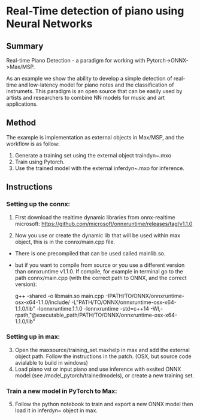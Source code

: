 
# Real-Time detection of piano using Neural Networks

## Summary
Real-time Piano Detection - a paradigm for working with Pytorch->ONNX->Max/MSP.

As an example we show the ability to develop a simple detection of real-time and low-latency model for piano notes and the classification of instrumets.
This paradigm is an open source that can be easily used by artists and researchers to combine NN models
for music and art applications.

## Method
The example is implementation as external objects in Max/MSP, and the workflow is as follow:

1. Generate a training set using the external object traindyn~.mxo
2. Train using Pytorch.
3. Use the trained model with the external inferdyn~.mxo for inference.

## Instructions 

### Setting up the connx: 
1. First download the realtime dynamic libraries from onnx-realtime microsoft:     https://github.com/microsoft/onnxruntime/releases/tag/v1.1.0 

2. Now you use  or create the dynamic lib that will be used within max object, this is in the connx/main.cpp file.
- There is one precompiled that can be used called mainlib.so.
- but if you want to compile from source or you use a different version  than onnxruntime v1.1.0.
    If compile, for example in terminal go to the path connx/main.cpp  (with the correct path to ONNX, and the correct   
    version):

    g++ -shared -o libmain.so main.cpp -IPATH/TO/ONNX/onnxruntime-osx-x64-1.1.0/include/ -L"PATH/TO/ONNX/onnxruntime-osx-x64-     1.1.0/lib" -lonnxruntime.1.1.0 -lonnxruntime -std=c++14 -Wl,-rpath,"@executable_path/PATH/TO/ONNX/onnxruntime-osx-x64-    
    1.1.0/lib"


### Setting up in max: 
3. Open the maxsource/training_set.maxhelp in max and add the external object path. Follow the instructions in the patch.
(OSX, but source code avialable to build in windows)
4. Load piano vst or input piano and use inference with exsited ONNX model (see /model_pytorch/trainedmodels), or create a new training set.

### Train a new model in PyTorch to Max:
5. Follow the python notebook to train and export a new ONNX model then load it in inferdyn~ object in max.


